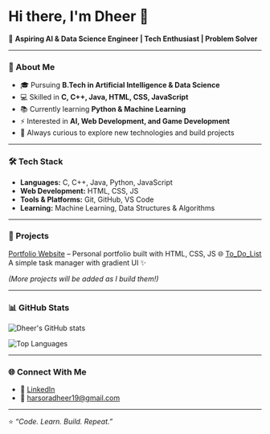 # Hi there, I'm Dheer 👋  

🚀 **Aspiring AI & Data Science Engineer | Tech Enthusiast | Problem Solver**

---

### 🌟 About Me  
- 🎓 Pursuing **B.Tech in Artificial Intelligence & Data Science**  
- 💻 Skilled in **C, C++, Java, HTML, CSS, JavaScript**  
- 📚 Currently learning **Python & Machine Learning**  
- ⚡ Interested in **AI, Web Development, and Game Development**  
- 🌱 Always curious to explore new technologies and build projects  

---

### 🛠️ Tech Stack  
- **Languages:** C, C++, Java, Python, JavaScript  
- **Web Development:** HTML, CSS, JS  
- **Tools & Platforms:** Git, GitHub, VS Code  
- **Learning:** Machine Learning, Data Structures & Algorithms  

---

### 🚀 Projects  
[Portfolio Website](https://harsoradheer19-hub.github.io/Portfolio-Webpage/) – Personal portfolio built with HTML, CSS, JS 🌐
[To_Do_List](https://harsoradheer19-hub.github.io/To_Do_LIST/) A simple task manager with gradient UI ✨
 

*(More projects will be added as I build them!)*  

---

### 📊 GitHub Stats  
![Dheer's GitHub stats](https://github-readme-stats.vercel.app/api?username=harsoradheer19-hub&show_icons=true&theme=tokyonight)

![Top Languages](https://github-readme-stats.vercel.app/api/top-langs/?username=harsoradheer19-hub&layout=compact&theme=tokyonight)

---

### 🌐 Connect With Me  
- 💼 [LinkedIn](https://www.linkedin.com/in/dheer-harsora-82900b32a/)  
- 📧 harsoradheer19@gmail.com

---
⭐️ *“Code. Learn. Build. Repeat.”*

